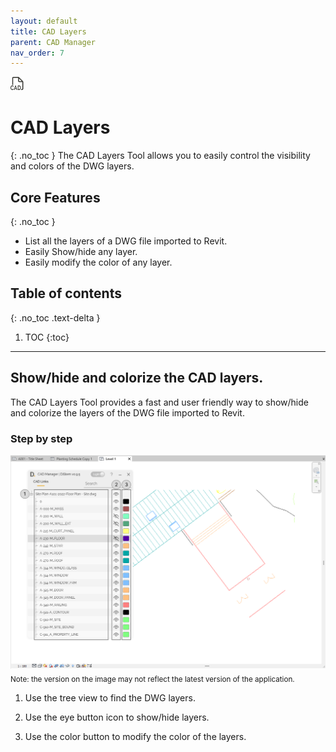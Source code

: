 ```yaml
---
layout: default
title: CAD Layers
parent: CAD Manager
nav_order: 7
---
```


![DiStem CAD Layers - Easily show/hide and colorize DWG layers.](../../assets/images/CADManager/CAD-Manager-Icon.png)  


# CAD Layers
{: .no_toc }
The CAD Layers Tool allows you to easily control the visibility and colors of the DWG layers. 

## Core Features
{: .no_toc }
- List all the layers of a DWG file imported to Revit.
- Easily Show/hide any layer.
- Easily modify the color of any layer. 

## Table of contents
{: .no_toc .text-delta }

1. TOC
{:toc}

---

## Show/hide and colorize the CAD layers.

The CAD Layers Tool provides a fast and user friendly way to show/hide and colorize the layers of the DWG file imported to Revit.

### Step by step 

![DiStem CAD Layers - Easily show/hide and colorize DWG layers step by step](../../assets/images/CADManager/CAD-Manager-UI.png)  
<sub>Note: the version on the image may not reflect the latest version of the application.</sub>


1. Use the tree view to find the DWG layers.

2. Use the eye button icon to show/hide layers.

3. Use the color button to modify the color of the layers.